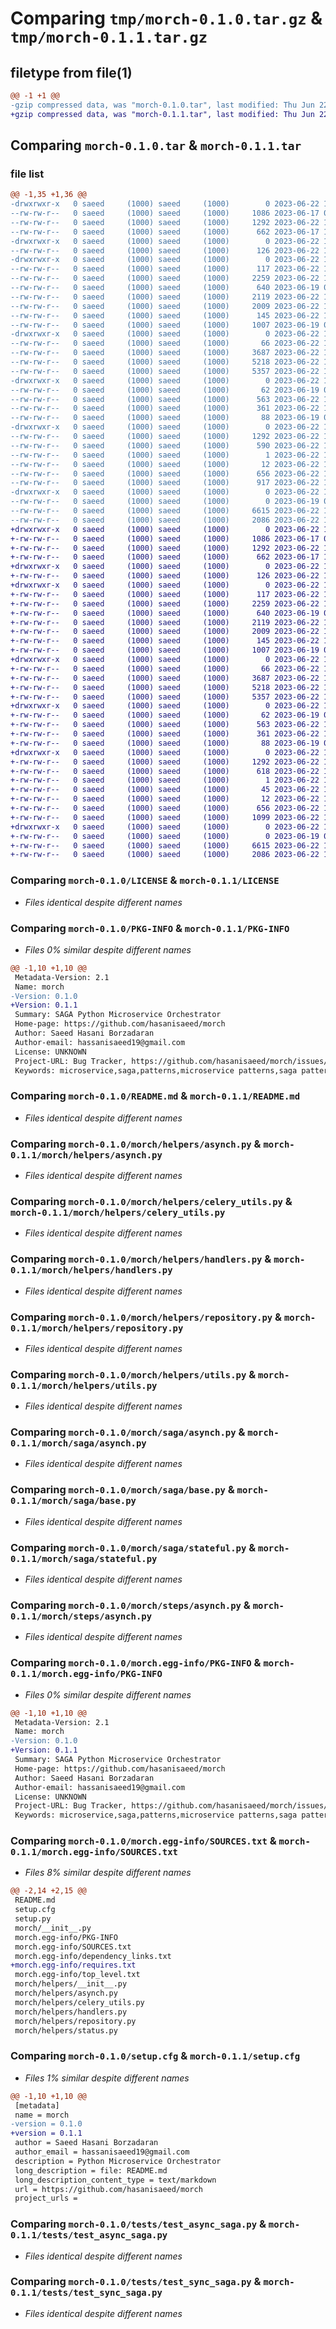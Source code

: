 # Comparing `tmp/morch-0.1.0.tar.gz` & `tmp/morch-0.1.1.tar.gz`

## filetype from file(1)

```diff
@@ -1 +1 @@
-gzip compressed data, was "morch-0.1.0.tar", last modified: Thu Jun 22 11:41:02 2023, max compression
+gzip compressed data, was "morch-0.1.1.tar", last modified: Thu Jun 22 11:55:07 2023, max compression
```

## Comparing `morch-0.1.0.tar` & `morch-0.1.1.tar`

### file list

```diff
@@ -1,35 +1,36 @@
-drwxrwxr-x   0 saeed     (1000) saeed     (1000)        0 2023-06-22 11:41:02.178967 morch-0.1.0/
--rw-rw-r--   0 saeed     (1000) saeed     (1000)     1086 2023-06-17 07:10:20.000000 morch-0.1.0/LICENSE
--rw-rw-r--   0 saeed     (1000) saeed     (1000)     1292 2023-06-22 11:41:02.178967 morch-0.1.0/PKG-INFO
--rw-rw-r--   0 saeed     (1000) saeed     (1000)      662 2023-06-17 11:49:33.000000 morch-0.1.0/README.md
-drwxrwxr-x   0 saeed     (1000) saeed     (1000)        0 2023-06-22 11:41:02.178967 morch-0.1.0/morch/
--rw-rw-r--   0 saeed     (1000) saeed     (1000)      126 2023-06-22 10:56:07.000000 morch-0.1.0/morch/__init__.py
-drwxrwxr-x   0 saeed     (1000) saeed     (1000)        0 2023-06-22 11:41:02.178967 morch-0.1.0/morch/helpers/
--rw-rw-r--   0 saeed     (1000) saeed     (1000)      117 2023-06-22 10:06:30.000000 morch-0.1.0/morch/helpers/__init__.py
--rw-rw-r--   0 saeed     (1000) saeed     (1000)     2259 2023-06-22 10:33:30.000000 morch-0.1.0/morch/helpers/asynch.py
--rw-rw-r--   0 saeed     (1000) saeed     (1000)      640 2023-06-19 07:46:44.000000 morch-0.1.0/morch/helpers/celery_utils.py
--rw-rw-r--   0 saeed     (1000) saeed     (1000)     2119 2023-06-22 10:07:58.000000 morch-0.1.0/morch/helpers/handlers.py
--rw-rw-r--   0 saeed     (1000) saeed     (1000)     2009 2023-06-22 10:33:30.000000 morch-0.1.0/morch/helpers/repository.py
--rw-rw-r--   0 saeed     (1000) saeed     (1000)      145 2023-06-22 10:33:30.000000 morch-0.1.0/morch/helpers/status.py
--rw-rw-r--   0 saeed     (1000) saeed     (1000)     1007 2023-06-19 07:46:44.000000 morch-0.1.0/morch/helpers/utils.py
-drwxrwxr-x   0 saeed     (1000) saeed     (1000)        0 2023-06-22 11:41:02.178967 morch-0.1.0/morch/saga/
--rw-rw-r--   0 saeed     (1000) saeed     (1000)       66 2023-06-22 10:06:30.000000 morch-0.1.0/morch/saga/__init__.py
--rw-rw-r--   0 saeed     (1000) saeed     (1000)     3687 2023-06-22 10:31:23.000000 morch-0.1.0/morch/saga/asynch.py
--rw-rw-r--   0 saeed     (1000) saeed     (1000)     5218 2023-06-22 10:29:34.000000 morch-0.1.0/morch/saga/base.py
--rw-rw-r--   0 saeed     (1000) saeed     (1000)     5357 2023-06-22 10:31:23.000000 morch-0.1.0/morch/saga/stateful.py
-drwxrwxr-x   0 saeed     (1000) saeed     (1000)        0 2023-06-22 11:41:02.178967 morch-0.1.0/morch/steps/
--rw-rw-r--   0 saeed     (1000) saeed     (1000)       62 2023-06-19 07:46:44.000000 morch-0.1.0/morch/steps/__init__.py
--rw-rw-r--   0 saeed     (1000) saeed     (1000)      563 2023-06-22 10:31:23.000000 morch-0.1.0/morch/steps/asynch.py
--rw-rw-r--   0 saeed     (1000) saeed     (1000)      361 2023-06-22 10:29:59.000000 morch-0.1.0/morch/steps/base.py
--rw-rw-r--   0 saeed     (1000) saeed     (1000)       88 2023-06-19 07:46:44.000000 morch-0.1.0/morch/steps/sync.py
-drwxrwxr-x   0 saeed     (1000) saeed     (1000)        0 2023-06-22 11:41:02.178967 morch-0.1.0/morch.egg-info/
--rw-rw-r--   0 saeed     (1000) saeed     (1000)     1292 2023-06-22 11:41:02.000000 morch-0.1.0/morch.egg-info/PKG-INFO
--rw-rw-r--   0 saeed     (1000) saeed     (1000)      590 2023-06-22 11:41:02.000000 morch-0.1.0/morch.egg-info/SOURCES.txt
--rw-rw-r--   0 saeed     (1000) saeed     (1000)        1 2023-06-22 11:41:02.000000 morch-0.1.0/morch.egg-info/dependency_links.txt
--rw-rw-r--   0 saeed     (1000) saeed     (1000)       12 2023-06-22 11:41:02.000000 morch-0.1.0/morch.egg-info/top_level.txt
--rw-rw-r--   0 saeed     (1000) saeed     (1000)      656 2023-06-22 11:41:02.178967 morch-0.1.0/setup.cfg
--rw-rw-r--   0 saeed     (1000) saeed     (1000)      917 2023-06-22 11:40:45.000000 morch-0.1.0/setup.py
-drwxrwxr-x   0 saeed     (1000) saeed     (1000)        0 2023-06-22 11:41:02.178967 morch-0.1.0/tests/
--rw-rw-r--   0 saeed     (1000) saeed     (1000)        0 2023-06-19 07:46:44.000000 morch-0.1.0/tests/__init__.py
--rw-rw-r--   0 saeed     (1000) saeed     (1000)     6615 2023-06-22 11:40:45.000000 morch-0.1.0/tests/test_async_saga.py
--rw-rw-r--   0 saeed     (1000) saeed     (1000)     2086 2023-06-22 11:40:45.000000 morch-0.1.0/tests/test_sync_saga.py
+drwxrwxr-x   0 saeed     (1000) saeed     (1000)        0 2023-06-22 11:55:07.344347 morch-0.1.1/
+-rw-rw-r--   0 saeed     (1000) saeed     (1000)     1086 2023-06-17 07:10:20.000000 morch-0.1.1/LICENSE
+-rw-rw-r--   0 saeed     (1000) saeed     (1000)     1292 2023-06-22 11:55:07.344347 morch-0.1.1/PKG-INFO
+-rw-rw-r--   0 saeed     (1000) saeed     (1000)      662 2023-06-17 11:49:33.000000 morch-0.1.1/README.md
+drwxrwxr-x   0 saeed     (1000) saeed     (1000)        0 2023-06-22 11:55:07.344347 morch-0.1.1/morch/
+-rw-rw-r--   0 saeed     (1000) saeed     (1000)      126 2023-06-22 10:56:07.000000 morch-0.1.1/morch/__init__.py
+drwxrwxr-x   0 saeed     (1000) saeed     (1000)        0 2023-06-22 11:55:07.344347 morch-0.1.1/morch/helpers/
+-rw-rw-r--   0 saeed     (1000) saeed     (1000)      117 2023-06-22 10:06:30.000000 morch-0.1.1/morch/helpers/__init__.py
+-rw-rw-r--   0 saeed     (1000) saeed     (1000)     2259 2023-06-22 10:33:30.000000 morch-0.1.1/morch/helpers/asynch.py
+-rw-rw-r--   0 saeed     (1000) saeed     (1000)      640 2023-06-19 07:46:44.000000 morch-0.1.1/morch/helpers/celery_utils.py
+-rw-rw-r--   0 saeed     (1000) saeed     (1000)     2119 2023-06-22 10:07:58.000000 morch-0.1.1/morch/helpers/handlers.py
+-rw-rw-r--   0 saeed     (1000) saeed     (1000)     2009 2023-06-22 10:33:30.000000 morch-0.1.1/morch/helpers/repository.py
+-rw-rw-r--   0 saeed     (1000) saeed     (1000)      145 2023-06-22 10:33:30.000000 morch-0.1.1/morch/helpers/status.py
+-rw-rw-r--   0 saeed     (1000) saeed     (1000)     1007 2023-06-19 07:46:44.000000 morch-0.1.1/morch/helpers/utils.py
+drwxrwxr-x   0 saeed     (1000) saeed     (1000)        0 2023-06-22 11:55:07.344347 morch-0.1.1/morch/saga/
+-rw-rw-r--   0 saeed     (1000) saeed     (1000)       66 2023-06-22 10:06:30.000000 morch-0.1.1/morch/saga/__init__.py
+-rw-rw-r--   0 saeed     (1000) saeed     (1000)     3687 2023-06-22 10:31:23.000000 morch-0.1.1/morch/saga/asynch.py
+-rw-rw-r--   0 saeed     (1000) saeed     (1000)     5218 2023-06-22 10:29:34.000000 morch-0.1.1/morch/saga/base.py
+-rw-rw-r--   0 saeed     (1000) saeed     (1000)     5357 2023-06-22 10:31:23.000000 morch-0.1.1/morch/saga/stateful.py
+drwxrwxr-x   0 saeed     (1000) saeed     (1000)        0 2023-06-22 11:55:07.344347 morch-0.1.1/morch/steps/
+-rw-rw-r--   0 saeed     (1000) saeed     (1000)       62 2023-06-19 07:46:44.000000 morch-0.1.1/morch/steps/__init__.py
+-rw-rw-r--   0 saeed     (1000) saeed     (1000)      563 2023-06-22 10:31:23.000000 morch-0.1.1/morch/steps/asynch.py
+-rw-rw-r--   0 saeed     (1000) saeed     (1000)      361 2023-06-22 10:29:59.000000 morch-0.1.1/morch/steps/base.py
+-rw-rw-r--   0 saeed     (1000) saeed     (1000)       88 2023-06-19 07:46:44.000000 morch-0.1.1/morch/steps/sync.py
+drwxrwxr-x   0 saeed     (1000) saeed     (1000)        0 2023-06-22 11:55:07.344347 morch-0.1.1/morch.egg-info/
+-rw-rw-r--   0 saeed     (1000) saeed     (1000)     1292 2023-06-22 11:55:07.000000 morch-0.1.1/morch.egg-info/PKG-INFO
+-rw-rw-r--   0 saeed     (1000) saeed     (1000)      618 2023-06-22 11:55:07.000000 morch-0.1.1/morch.egg-info/SOURCES.txt
+-rw-rw-r--   0 saeed     (1000) saeed     (1000)        1 2023-06-22 11:55:07.000000 morch-0.1.1/morch.egg-info/dependency_links.txt
+-rw-rw-r--   0 saeed     (1000) saeed     (1000)       45 2023-06-22 11:55:07.000000 morch-0.1.1/morch.egg-info/requires.txt
+-rw-rw-r--   0 saeed     (1000) saeed     (1000)       12 2023-06-22 11:55:07.000000 morch-0.1.1/morch.egg-info/top_level.txt
+-rw-rw-r--   0 saeed     (1000) saeed     (1000)      656 2023-06-22 11:55:07.344347 morch-0.1.1/setup.cfg
+-rw-rw-r--   0 saeed     (1000) saeed     (1000)     1099 2023-06-22 11:54:11.000000 morch-0.1.1/setup.py
+drwxrwxr-x   0 saeed     (1000) saeed     (1000)        0 2023-06-22 11:55:07.344347 morch-0.1.1/tests/
+-rw-rw-r--   0 saeed     (1000) saeed     (1000)        0 2023-06-19 07:46:44.000000 morch-0.1.1/tests/__init__.py
+-rw-rw-r--   0 saeed     (1000) saeed     (1000)     6615 2023-06-22 11:40:45.000000 morch-0.1.1/tests/test_async_saga.py
+-rw-rw-r--   0 saeed     (1000) saeed     (1000)     2086 2023-06-22 11:40:45.000000 morch-0.1.1/tests/test_sync_saga.py
```

### Comparing `morch-0.1.0/LICENSE` & `morch-0.1.1/LICENSE`

 * *Files identical despite different names*

### Comparing `morch-0.1.0/PKG-INFO` & `morch-0.1.1/PKG-INFO`

 * *Files 0% similar despite different names*

```diff
@@ -1,10 +1,10 @@
 Metadata-Version: 2.1
 Name: morch
-Version: 0.1.0
+Version: 0.1.1
 Summary: SAGA Python Microservice Orchestrator
 Home-page: https://github.com/hasanisaeed/morch
 Author: Saeed Hasani Borzadaran
 Author-email: hassanisaeed19@gmail.com
 License: UNKNOWN
 Project-URL: Bug Tracker, https://github.com/hasanisaeed/morch/issues/new
 Keywords: microservice,saga,patterns,microservice patterns,saga pattern
```

### Comparing `morch-0.1.0/README.md` & `morch-0.1.1/README.md`

 * *Files identical despite different names*

### Comparing `morch-0.1.0/morch/helpers/asynch.py` & `morch-0.1.1/morch/helpers/asynch.py`

 * *Files identical despite different names*

### Comparing `morch-0.1.0/morch/helpers/celery_utils.py` & `morch-0.1.1/morch/helpers/celery_utils.py`

 * *Files identical despite different names*

### Comparing `morch-0.1.0/morch/helpers/handlers.py` & `morch-0.1.1/morch/helpers/handlers.py`

 * *Files identical despite different names*

### Comparing `morch-0.1.0/morch/helpers/repository.py` & `morch-0.1.1/morch/helpers/repository.py`

 * *Files identical despite different names*

### Comparing `morch-0.1.0/morch/helpers/utils.py` & `morch-0.1.1/morch/helpers/utils.py`

 * *Files identical despite different names*

### Comparing `morch-0.1.0/morch/saga/asynch.py` & `morch-0.1.1/morch/saga/asynch.py`

 * *Files identical despite different names*

### Comparing `morch-0.1.0/morch/saga/base.py` & `morch-0.1.1/morch/saga/base.py`

 * *Files identical despite different names*

### Comparing `morch-0.1.0/morch/saga/stateful.py` & `morch-0.1.1/morch/saga/stateful.py`

 * *Files identical despite different names*

### Comparing `morch-0.1.0/morch/steps/asynch.py` & `morch-0.1.1/morch/steps/asynch.py`

 * *Files identical despite different names*

### Comparing `morch-0.1.0/morch.egg-info/PKG-INFO` & `morch-0.1.1/morch.egg-info/PKG-INFO`

 * *Files 0% similar despite different names*

```diff
@@ -1,10 +1,10 @@
 Metadata-Version: 2.1
 Name: morch
-Version: 0.1.0
+Version: 0.1.1
 Summary: SAGA Python Microservice Orchestrator
 Home-page: https://github.com/hasanisaeed/morch
 Author: Saeed Hasani Borzadaran
 Author-email: hassanisaeed19@gmail.com
 License: UNKNOWN
 Project-URL: Bug Tracker, https://github.com/hasanisaeed/morch/issues/new
 Keywords: microservice,saga,patterns,microservice patterns,saga pattern
```

### Comparing `morch-0.1.0/morch.egg-info/SOURCES.txt` & `morch-0.1.1/morch.egg-info/SOURCES.txt`

 * *Files 8% similar despite different names*

```diff
@@ -2,14 +2,15 @@
 README.md
 setup.cfg
 setup.py
 morch/__init__.py
 morch.egg-info/PKG-INFO
 morch.egg-info/SOURCES.txt
 morch.egg-info/dependency_links.txt
+morch.egg-info/requires.txt
 morch.egg-info/top_level.txt
 morch/helpers/__init__.py
 morch/helpers/asynch.py
 morch/helpers/celery_utils.py
 morch/helpers/handlers.py
 morch/helpers/repository.py
 morch/helpers/status.py
```

### Comparing `morch-0.1.0/setup.cfg` & `morch-0.1.1/setup.cfg`

 * *Files 1% similar despite different names*

```diff
@@ -1,10 +1,10 @@
 [metadata]
 name = morch
-version = 0.1.0
+version = 0.1.1
 author = Saeed Hasani Borzadaran
 author_email = hassanisaeed19@gmail.com
 description = Python Microservice Orchestrator
 long_description = file: README.md
 long_description_content_type = text/markdown
 url = https://github.com/hasanisaeed/morch
 project_urls =
```

### Comparing `morch-0.1.0/tests/test_async_saga.py` & `morch-0.1.1/tests/test_async_saga.py`

 * *Files identical despite different names*

### Comparing `morch-0.1.0/tests/test_sync_saga.py` & `morch-0.1.1/tests/test_sync_saga.py`

 * *Files identical despite different names*

